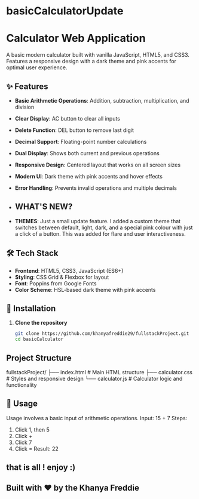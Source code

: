 # basicCalculatorUpdate

# Calculator Web Application

A basic modern calculator built with vanilla JavaScript, HTML5, and CSS3. Features a responsive design with a dark theme and pink accents for optimal user experience.

## ✨ Features

- **Basic Arithmetic Operations**: Addition, subtraction, multiplication, and division
- **Clear Display**: AC button to clear all inputs
- **Delete Function**: DEL button to remove last digit
- **Decimal Support**: Floating-point number calculations
- **Dual Display**: Shows both current and previous operations
- **Responsive Design**: Centered layout that works on all screen sizes
- **Modern UI**: Dark theme with pink accents and hover effects
- **Error Handling**: Prevents invalid operations and multiple decimals

- ## WHAT'S NEW?
- **THEMES**: Just a small update feature. I added a custom theme that switches between default, light, dark, and a special pink colour with just a click of a button. This was added for flare and user interactiveness.

## 🛠️ Tech Stack

- **Frontend**: HTML5, CSS3, JavaScript (ES6+)
- **Styling**: CSS Grid & Flexbox for layout
- **Font**: Poppins from Google Fonts
- **Color Scheme**: HSL-based dark theme with pink accents

## 🚀 Installation

1. **Clone the repository**
   ```bash
   git clone https://github.com/khanyafreddie29/fullstackProject.git
   cd basicCalculator

## Project Structure
   fullstackProject/
├── index.html          # Main HTML structure
├── calculator.css      # Styles and responsive design
└── calculator.js       # Calculator logic and functionality

## 🎯 Usage
Usage involves a basic input of arithmetic operations.
Input: 15 + 7
Steps: 
  1. Click 1, then 5
  2. Click +
  3. Click 7
  4. Click =
Result: 22

## that is all ! enjoy :)
## Built with ❤️ by the Khanya Freddie
